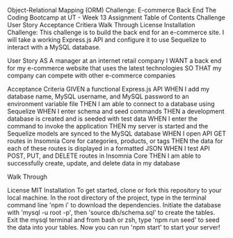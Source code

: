 Object-Relational Mapping (ORM) Challenge: E-commerce Back End
The Coding Bootcamp at UT - Week 13 Assignment
Table of Contents
Challenge
User Story
Acceptance Critiera
Walk Through
License
Installation
Challenge:
This challenge is to build the back end for an e-commerce site. I will take a working Express.js API and configure it to use Sequelize to interact with a MySQL database.

User Story
AS A manager at an internet retail company
I WANT a back end for my e-commerce website that uses the latest technologies
SO THAT my company can compete with other e-commerce companies

Acceptance Criteria
GIVEN a functional Express.js API
WHEN I add my database name, MySQL username, and MySQL password to an environment variable file
THEN I am able to connect to a database using Sequelize
WHEN I enter schema and seed commands
THEN a development database is created and is seeded with test data
WHEN I enter the command to invoke the application
THEN my server is started and the Sequelize models are synced to the MySQL database
WHEN I open API GET routes in Insomnia Core for categories, products, or tags
THEN the data for each of these routes is displayed in a formatted JSON
WHEN I test API POST, PUT, and DELETE routes in Insomnia Core
THEN I am able to successfully create, update, and delete data in my database

Walk Through


License
MIT
Installation
To get started, clone or fork this repository to your local machine. In the root directory of the project, type in the terminal command line 'npm i' to download the dependencies. Initiate the database with 'mysql -u root -p', then 'source db/schema.sql' to create the tables. Exit the mysql terminal and from bash or zsh, type 'npm run seed' to seed the data into your tables. Now you can run 'npm start' to start your server!